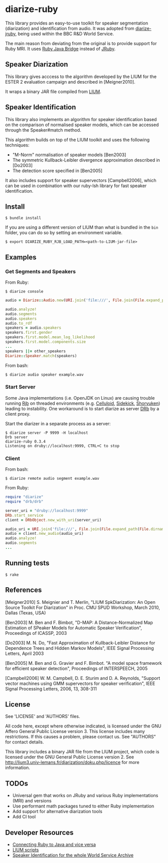 # diarize-ruby

This library provides an easy-to-use toolkit for speaker segmentation (diarization) and identification from audio. It was adopted from [diarize-jruby](https://github.com/bbc/diarize-jruby), being used within the BBC R&D World Service.

The main reason from deviating from the original is to provide support for Ruby MRI. It uses [Ruby Java Bridge](http://rjb.rubyforge.org) instead of [JRuby](http://jruby.org).

## Speaker Diarization

This library gives acccess to the algorithm developed by the LIUM
for the ESTER 2 evaluation campaign and described in [Meigner2010].

It wraps a binary JAR file compiled from [LIUM](http://lium3.univ-lemans.fr/diarization/doku.php/welcome).

## Speaker Identification

This library also implements an algorithm for speaker identification
based on the comparison of normalised speaker models, which can be
accessed through the Speaker#match method.

This algorithm builds on top of the LIUM toolkit and uses the following
techniques:

 * "M-Norm" normalisation of speaker models [Ben2003]
 * The symmetric Kullback-Leibler divergence approximation described in [Do2003]
 * The detection score specified in [Ben2005]

It also includes support for speaker supervectors [Campbell2006], which
can be used in combination with our ruby-lsh library for fast speaker
identification.

## Install

    $ bundle install

If you are using a different version of LIUM than what is bundled in the `bin` folder, you can do so by setting an environment variable.

    $ export DIARIZE_RUBY_RJB_LOAD_PATH=<path-to-LIUM-jar-file>

## Examples

### Get Segments and Speakers

From Ruby:

    $ diarize console

```ruby
audio = Diarize::Audio.new(URI.join('file:///', File.join(File.expand_path(File.dirname(__FILE__)), "test", "data", "will-and-juergen.wav")))

audio.analyze!
audio.segments
audio.speakers
audio.to_rdf
speakers = audio.speakers
speakers.first.gender
speakers.first.model.mean_log_likelihood
speakers.first.model.components.size
...
speakers ||= other_speakers
Diarize::Speaker.match(speakers)
```

From bash:

    $ diarize audio speaker example.wav

### Start Server

Some Java implementations (i.e. OpenJDK on Linux) are causing trouble running [Rjb](http://rjb.rubyforge.org) on threaded environments (e.g. [Celluloid](https://github.com/celluloid/celluloid), [Sidekick](https://github.com/mperham/sidekiq), [Shoryuken](https://github.com/phstc/shoryuken)) leading to instability. One workaround is to start diarize as server [DRb](http://ruby-doc.org/stdlib-2.0.0/libdoc/drb/rdoc/DRb.html) by a client proxy.

Start the diarizer in a separate process as a server:

    $ diarize server -P 9999 -H localhost
    Drb server
    diarize-ruby 0.3.4
    Listening on druby://localhost:9999, CTRL+C to stop

### Client

From bash:

    $ diarize remote audio segment example.wav

From Ruby:

```ruby
require "diarize"
require "drb/drb"

server_uri = "druby://localhost:9999"
DRb.start_service
client = DRbObject.new_with_uri(server_uri)

audio_uri = URI.join('file:///', File.join(File.expand_path(File.dirname(__FILE__)), "test", "data", "will-and-juergen.wav"))
audio = client.new_audio(audio_uri)
audio.analyze!
audio.segments
...
```

## Running tests

    $ rake

## References

[Meigner2010] S. Meignier and T. Merlin, "LIUM SpkDiarization:
An Open Source Toolkit For Diarization" in Proc. CMU SPUD Workshop,
March 2010, Dallas (Texas, USA)

[Ben2003] M. Ben and F. Bimbot, "D-MAP: A Distance-Normalized Map
Estimation of SPeaker Models for Automatic Speaker Verification",
Proceedings of ICASSP, 2003

[Do2003] M. N. Do, "Fast Approximation of Kullback-Leibler Distance
for Dependence Trees and Hidden Markov Models",
IEEE Signal Processing Letters, April 2003

[Ben2005] M. Ben and G. Gravier and F. Bimbot. "A model space
framework for efficient speaker detection",
Proceedings of INTERSPEECH, 2005

[Campbell2006] W. M. Campbell, D. E. Sturim and D. A. Reynolds,
"Support vector machines using GMM supervectors for speaker verification",
IEEE Signal Processing Letters, 2006, 13, 308-311

## License

See 'LICENSE' and 'AUTHORS' files.

All code here, except where otherwise indicated, is licensed under
the GNU Affero General Public License version 3. This license includes
many restrictions. If this causes a problem, please contact us.
See "AUTHORS" for contact details.

This library includes a binary JAR file from the LIUM project, which code
is licensed under the GNU General Public License version 2. See
http://lium3.univ-lemans.fr/diarization/doku.php/licence for more
information.

## TODOs

* Universal gem that works on JRuby and various Ruby implementations (MRI) and versions
* Use performant math packages tuned to either Ruby implementation
* Add support for alternative diarization tools
* Add CI tool

## Developer Resources

* [Connecting Ruby to Java and vice versa](http://nofail.de/2010/04/ruby-in-java-java-in-ruby-jruby-or-ruby-java-bridge/)
* [LIUM scripts](https://github.com/StevenLOL/LIUM/blob/master/ilp_diarization2.sh)
* [Speaker Identification for the whole World Service Archive](http://www.bbc.co.uk/rd/blog/2014-01-speaker-identification-for-the-whole-world-service-archive)
